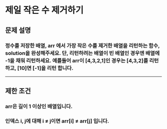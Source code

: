 # 제일 작은 수 제거하기
## 문제 설명
### 정수를 저장한 배열, arr 에서 가장 작은 수를 제거한 배열을 리턴하는 함수, solution을 완성해주세요. 단, 리턴하려는 배열이 빈 배열인 경우엔 배열에 -1을 채워 리턴하세요. 예를들어 arr이 [4,3,2,1]인 경우는 [4,3,2]를 리턴 하고, [10]면 [-1]을 리턴 합니다.
***
## 제한 조건
### arr은 길이 1 이상인 배열입니다.
### 인덱스 i, j에 대해 i ≠ j이면 arr[i] ≠ arr[j] 입니다.